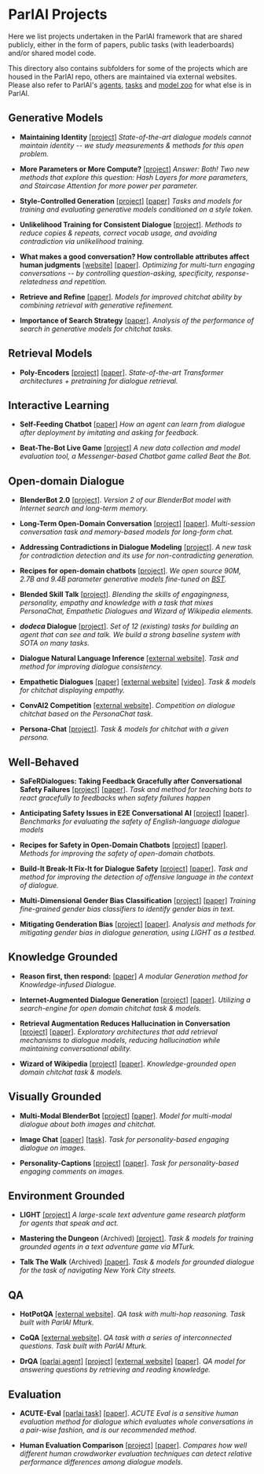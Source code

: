 # ParlAI Projects

Here we list projects undertaken in the ParlAI framework that are shared publicly, either in the form of papers, public tasks (with leaderboards) and/or shared model code.

This directory also contains subfolders for some of the projects which are housed in the ParlAI repo, others are maintained via external websites. Please also refer to ParlAI's [agents](https://github.com/facebookresearch/ParlAI/tree/main/parlai/agents), [tasks](https://github.com/facebookresearch/ParlAI/tree/main/parlai/tasks) and [model zoo](https://github.com/facebookresearch/ParlAI/tree/main/parlai/zoo) for what else is in ParlAI.

## Generative Models

- **Maintaining Identity** [[project]](https://github.com/facebookresearch/ParlAI/tree/main/projects/light_whoami/) _State-of-the-art dialogue models cannot maintain identity -- we study measurements & methods for this open problem._

- **More Parameters or More Compute?** [[project]](https://github.com/facebookresearch/ParlAI/tree/main/projects/params_vs_compute) _Answer: Both! Two new methods that explore this question: Hash Layers for more parameters, and Staircase Attention for more power per parameter._

- **Style-Controlled Generation** [[project]](https://github.com/facebookresearch/ParlAI/tree/main/projects/style_gen) [[paper]](https://arxiv.org/abs/2009.10855) _Tasks and models for training and evaluating generative models conditioned on a style token._

- **Unlikelihood Training for Consistent Dialogue** [[project]](https://parl.ai/projects/dialogue_unlikelihood/).
  _Methods to reduce copies & repeats, correct vocab usage, and avoiding contradiction via unlikelihood training._

- **What makes a good conversation? How controllable attributes affect human judgments** [[website]](https://github.com/facebookresearch/ParlAI/tree/main/projects/controllable_dialogue) [[paper]](https://arxiv.org/abs/1902.08654).
  _Optimizing for multi-turn engaging conversations -- by controlling question-asking, specificity, response-relatedness and repetition._

- **Retrieve and Refine** [[paper]](https://arxiv.org/abs/1808.04776).
  _Models for improved chitchat ability by combining retrieval with generative refinement._

- **Importance of Search Strategy** [[paper]](https://arxiv.org/abs/1811.00907).
  _Analysis of the performance of search in generative models for chitchat tasks._


## Retrieval Models
- **Poly-Encoders** [[project]](https://parl.ai/projects/polyencoder/) [[paper]](https://arxiv.org/abs/1905.01969).
  _State-of-the-art Transformer architectures + pretraining for dialogue retrieval._


## Interactive Learning

- **Self-Feeding Chatbot** [[paper]](https://arxiv.org/abs/1901.05415)
  _How an agent can learn from dialogue after deployment by imitating and asking for feedback._

- **Beat-The-Bot Live Game** [[project]](https://parl.ai/projects/beat_the_bot/)
  _A new data collection and model evaluation tool, a Messenger-based Chatbot game called Beat the Bot._


## Open-domain Dialogue

- **BlenderBot 2.0** [[project]](http://parl.ai/projects/blenderbot2).
  _Version 2 of our BlenderBot model with Internet search and long-term memory._

- **Long-Term Open-Domain Conversation** [[project]](http://parl.ai/projects/msc) [[paper]](https://arxiv.org/abs/2107.07567).
  _Multi-session conversation task and memory-based models for long-form chat._

- **Addressing Contradictions in Dialogue Modeling** [[project]](https://parl.ai/projects/contradiction).
  _A new task for contradiction detection and its use for non-contradicting generation._

- **Recipes for open-domain chatbots** [[project]](https://parl.ai/projects/recipes).
  _We open source 90M, 2.7B and 9.4B parameter generative models fine-tuned on [BST](https://parl.ai/projects/bst/)._

- **Blended Skill Talk** [[project]](https://parl.ai/projects/bst/).
  _Blending the skills of engagingness, personality, empathy and knowledge with a task that mixes PersonaChat, Empathetic Dialogues and Wizard of Wikipedia elements._

- **_dodeca_ Dialogue** [[project]](https://parl.ai/projects/dodecadialogue/).
  _Set of 12 (existing) tasks for building an agent that can see and talk. We build a strong baseline system with SOTA on many tasks._

- **Dialogue Natural Language Inference** [[external website]](https://wellecks.github.io/dialogue_nli/).
  _Task and method for improving dialogue consistency._

- **Empathetic Dialogues** [[paper]](https://arxiv.org/abs/1811.00207) [[external website]](https://github.com/facebookresearch/EmpatheticDialogues) [[video]](https://ai.facebook.com/blog/making-conversation-models-more-empathetic/).
_Task & models for chitchat displaying empathy._

- **ConvAI2 Competition** [[external website]](http://convai.io/).
_Competition on dialogue chitchat based on the PersonaChat task._

- **Persona-Chat** [[project]](https://github.com/facebookresearch/ParlAI/tree/main/projects/personachat).
_Task & models for chitchat with a given persona._


## Well-Behaved

- **SaFeRDialogues: Taking Feedback Gracefully after Conversational Safety Failures** [[project]](https://parl.ai/projects/saferdialogues/) [[paper]](https://arxiv.org/abs/2110.07518).
  _Task and method for teaching bots to react gracefully to feedbacks when safety failures happen_

- **Anticipating Safety Issues in E2E Conversational AI** [[project]](https://parl.ai/projects/safety_bench/) [[paper]](https://arxiv.org/abs/2107.03451).
  _Benchmarks for evaluating the safety of English-language dialogue models_

- **Recipes for Safety in Open-Domain Chatbots** [[project]](https://parl.ai/projects/safety_recipes/) [[paper]](https://arxiv.org/abs/2010.07079).
  _Methods for improving the safety of open-domain chatbots._

- **Build-It Break-It Fix-It for Dialogue Safety** [[project]](https://parl.ai/projects/dialogue_safety/) [[paper]](https://arxiv.org/abs/1908.06083).
  _Task and method for improving the detection of offensive language in the context of dialogue._

- **Multi-Dimensional Gender Bias Classification** [[project]](https://parl.ai/projects/md_gender/) [[paper]](https://arxiv.org/abs/2005.00614)
  _Training fine-grained gender bias classifiers to identify gender bias in text._

- **Mitigating Genderation Bias** [[project]](https://parl.ai/projects/genderation_bias/) [[paper]](https://arxiv.org/abs/1911.03842).
  _Analysis and methods for mitigating gender bias in dialogue generation, using LIGHT as a testbed._


## Knowledge Grounded

- **Reason first, then respond:** [[paper]](https://arxiv.org/abs/2111.05204) _A modular Generation method for Knowledge-infused Dialogue._

- **Internet-Augmented Dialogue Generation** [[project]](http://parl.ai/projects/sea) [[paper]](https://arxiv.org/abs/2107.07566).
  _Utilizing a search-engine for open domain chitchat task & models._

- **Retrieval Augmentation Reduces Hallucination in Conversation** [[project]](http://parl.ai/projects/hallucination/) [[paper]](https://arxiv.org/abs/2104.07567). _Exploratory architectures that add retrieval mechanisms to dialogue models, reducing hallucination while maintaining conversational ability._

- **Wizard of Wikipedia** [[project]](http://parl.ai/projects/wizard_of_wikipedia/) [[paper]](https://openreview.net/forum?id=r1l73iRqKm).
  _Knowledge-grounded open domain chitchat task & models._


## Visually Grounded

- **Multi-Modal BlenderBot** [[project]](https://github.com/facebookresearch/ParlAI/tree/main/projects/multimodal_blenderbot/) [[paper]](https://arxiv.org/abs/2010.01082). _Model for multi-modal dialogue about both images and chitchat._

- **Image Chat** [[paper]](https://klshuster.github.io/image_chat/) [[task]](https://github.com/facebookresearch/ParlAI/tree/main/parlai/tasks/image_chat).
  _Task for personality-based engaging dialogue on images._

- **Personality-Captions** [[project]](http://parl.ai/projects/personality_captions/) [[paper]](https://arxiv.org/abs/1810.10665).
  _Task for personality-based engaging comments on images._


## Environment Grounded

- **LIGHT** [[project]](http://parl.ai/projects/light/)
_A large-scale text adventure game research platform for agents that speak and act._

- **Mastering the Dungeon** (Archived) [[project]](https://github.com/facebookresearch/ParlAI/tree/main/projects/mastering_the_dungeon).
_Task & models for training grounded agents in a text adventure game via MTurk._

- **Talk The Walk** (Archived) [[paper]](https://arxiv.org/abs/1807.03367).
_Task & models for grounded dialogue for the task of navigating New York City streets._

## QA

- **HotPotQA** [[external website]](https://hotpotqa.github.io/).
_QA task with multi-hop reasoning. Task built with ParlAI Mturk._

- **CoQA** [[external website]](https://stanfordnlp.github.io/coqa/).
_QA task with a series of interconnected questions. Task built with ParlAI Mturk._

- **DrQA** [[parlai agent]](https://github.com/facebookresearch/ParlAI/tree/main/parlai/agents/drqa) [[project]](https://github.com/facebookresearch/ParlAI/tree/main/projects/drqa) [[external website]](https://github.com/facebookresearch/DrQA) [[paper]](https://arxiv.org/abs/1704.00051).
_QA model for answering questions by retrieving and reading knowledge._

## Evaluation

- **ACUTE-Eval** [[parlai task]](https://github.com/facebookresearch/ParlAI/tree/main/parlai/crowdsourcing/tasks/acute_eval) [[paper]](https://arxiv.org/abs/1909.03087).
_ACUTE Eval is a sensitive human evaluation method for dialogue which evaluates whole conversations in a pair-wise fashion, and is our recommended method._

- **Human Evaluation Comparison** [[project]](https://parl.ai/projects/humaneval) [[paper]](https://arxiv.org/abs/2201.04723).
_Compares how well different human crowdworker evaluation techniques can detect relative performance differences among dialogue models._
